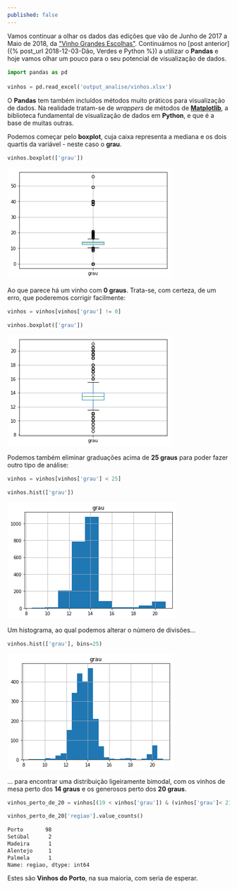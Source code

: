 ```yaml
---
published: false
---
```


Vamos continuar a olhar os dados das edições que vão de Junho de 2017 a Maio de 2018, da ["Vinho Grandes Escolhas"](https://grandesescolhas.com/). Continuámos no [post anterior]({% post_url 2018-12-03-Dão, Verdes e Python %}) a utilizar o **Pandas** e hoje vamos olhar um pouco para o seu potencial de visualização de dados.

```python
import pandas as pd

vinhos = pd.read_excel('output_analise/vinhos.xlsx')
```

O **Pandas** tem também incluídos métodos muito práticos para visualização de dados. Na realidade tratam-se de *wrappers* de métodos de [**Matplotlib**](https://matplotlib.org/), a biblioteca fundamental de visualização de dados em **Python**, e que é a base de muitas outras.

Podemos começar pelo **boxplot**, cuja caixa representa a mediana e os dois quartis da variável - neste caso o **grau**.


```python
vinhos.boxplot(['grau'])
```


![png](../images/blog_quarto_files/blog_quarto_4_1.png)


Ao que parece há um vinho com **0 graus**. Trata-se, com certeza, de um erro, que poderemos corrigir facilmente:

```python
vinhos = vinhos[vinhos['grau'] != 0]
```

```python
vinhos.boxplot(['grau'])
```

![png](blog_quarto_files/blog_quarto_7_0.png)

Podemos também eliminar graduações acima de **25 graus** para poder fazer outro tipo de análise:

```python
vinhos = vinhos[vinhos['grau'] < 25]
```

```python
vinhos.hist(['grau'])
```

![png](blog_quarto_files/blog_quarto_10_0.png)

Um histograma, ao qual podemos alterar o número de divisões...

```python
vinhos.hist(['grau'], bins=25)
```

![png](blog_quarto_files/blog_quarto_12_0.png)

... para encontrar uma distribuição ligeiramente bimodal, com os vinhos de mesa perto dos **14 graus** e os generosos perto dos **20 graus**.

```python
vinhos_perto_de_20 = vinhos[(19 < vinhos['grau']) & (vinhos['grau']< 21)]
```

```python
vinhos_perto_de_20['regiao'].value_counts()
```

    Porto       98
    Setúbal      2
    Madeira      1
    Alentejo     1
    Palmela      1
    Name: regiao, dtype: int64

Estes são **Vinhos do Porto**, na sua maioria, com seria de esperar.
